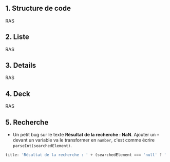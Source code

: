 ## 1. Structure de code

RAS

## 2. Liste

RAS

## 3. Details

RAS


## 4. Deck

RAS

## 5. Recherche

- Un petit bug sur le texte **Résultat de la recherche : NaN**. Ajouter un `+` devant un variable va le transformer en `number`, c'est comme écrire `parseInt(searchedElement)`.

```javascript
title: 'Résultat de la recherche : ' + (searchedElement === 'null' ? ' sans élément' : + searchedElement),
```

